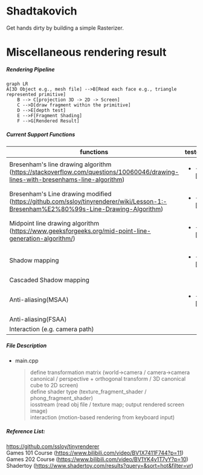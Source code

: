 # Shadtakovich
Get hands dirty by building a simple Rasterizer. 

# Miscellaneous rendering result
		
##### Rendering Pipeline	
```mermaid
graph LR
A[3D Object e.g., mesh file] -->B[Read each face e.g., triangle represented primitive]
    B --> C[projection 3D -> 2D -> Screen]
    C -->D[draw fragment within the primitive]
    D -->E[depth test]
    E -->F[Fragment Shading]
    F -->G[Rendered Result]
```

##### Current Support Functions
|  functions   | tested |
|  ----  | ----  |
| Bresenham's line drawing algorithm (https://stackoverflow.com/questions/10060046/drawing-lines-with-bresenhams-line-algorithm)  | <ul><li>- [x] </li> |
| Bresenham's Line drawing modified (https://github.com/ssloy/tinyrenderer/wiki/Lesson-1:-Bresenham%E2%80%99s-Line-Drawing-Algorithm) | <ul><li>- [x] </li> |
| Midpoint line drawing algorithm (https://www.geeksforgeeks.org/mid-point-line-generation-algorithm/) | <ul><li>- [x] </li> |
|  Shadow mapping  |  <ul><li>- [x] </li> |
|  Cascaded Shadow mapping  |   |		
| Anti-aliasing(MSAA) |  <ul><li>- [x] </li>|
| Anti-aliasing(FSAA) |  |
| Interaction (e.g. camera path) |  |	

	
	
##### File Description
*  main.cpp
    > define transformation matrix (world->camera / camera->camera canonical / perspective + orthogonal transform / 3D canonical cube to 2D screen)  
    > define shader type (texture_fragment_shader / phong_fragment_shader)  
    > iosstream (read obj file / texture map; output rendered screen image)  
    > interaction (motion-based rendering from keyboard input)   
	
	
	

##### Reference List:
https://github.com/ssloy/tinyrenderer	\
Games 101 Course (https://www.bilibili.com/video/BV1X7411F744?p=11)		\
Games 202 Course (https://www.bilibili.com/video/BV1YK4y1T7yY?p=10)		\
Shadertoy 		 (https://www.shadertoy.com/results?query=&sort=hot&filter=vr)	
